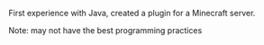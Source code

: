 First experience with Java, created a plugin for a Minecraft server.

Note: may not have the best programming practices